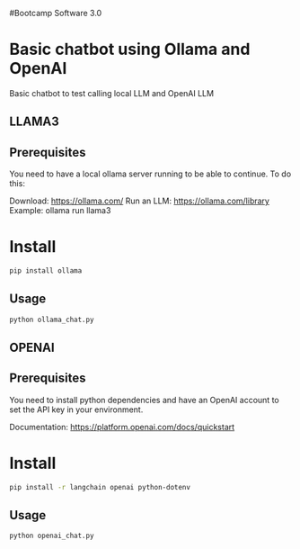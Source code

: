 #Bootcamp Software 3.0

# Basic chatbot using Ollama and OpenAI

Basic chatbot to test calling local LLM and OpenAI LLM

## LLAMA3

## Prerequisites 

You need to have a local ollama server running to be able to continue. To do this:

Download: https://ollama.com/
Run an LLM: https://ollama.com/library
Example: ollama run llama3

# Install

```bash
pip install ollama
```

## Usage

```bash
python ollama_chat.py
```

## OPENAI

## Prerequisites 

You need to install python dependencies and have an OpenAI account to set the API key in your environment.

Documentation: https://platform.openai.com/docs/quickstart

# Install

```bash
pip install -r langchain openai python-dotenv
```
## Usage

```bash
python openai_chat.py
```

